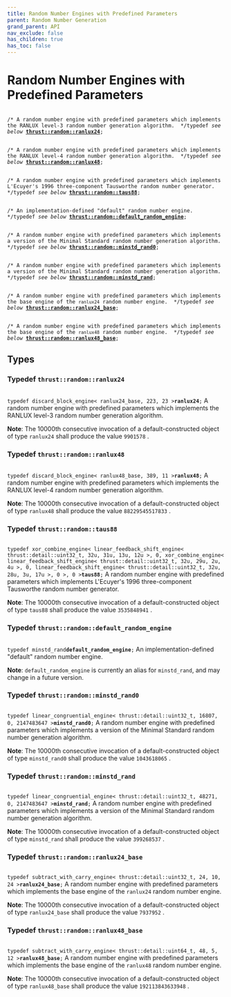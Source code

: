 ```yaml
---
title: Random Number Engines with Predefined Parameters
parent: Random Number Generation
grand_parent: API
nav_exclude: false
has_children: true
has_toc: false
---
```


# Random Number Engines with Predefined Parameters

<code class="doxybook">
<span class="doxybook-comment">/* A random number engine with predefined parameters which implements the RANLUX level-3 random number generation algorithm.  */</span><span>typedef <i>see below</i> <b><a href="{{ site.baseurl }}/api/groups/group__predefined__random.html#typedef-ranlux24">thrust::random::ranlux24</a></b>;</span>
<br>
<span class="doxybook-comment">/* A random number engine with predefined parameters which implements the RANLUX level-4 random number generation algorithm.  */</span><span>typedef <i>see below</i> <b><a href="{{ site.baseurl }}/api/groups/group__predefined__random.html#typedef-ranlux48">thrust::random::ranlux48</a></b>;</span>
<br>
<span class="doxybook-comment">/* A random number engine with predefined parameters which implements L'Ecuyer's 1996 three-component Tausworthe random number generator.  */</span><span>typedef <i>see below</i> <b><a href="{{ site.baseurl }}/api/groups/group__predefined__random.html#typedef-taus88">thrust::random::taus88</a></b>;</span>
<br>
<span class="doxybook-comment">/* An implementation-defined "default" random number engine.  */</span><span>typedef <i>see below</i> <b><a href="{{ site.baseurl }}/api/groups/group__predefined__random.html#typedef-default-random-engine">thrust::random::default&#95;random&#95;engine</a></b>;</span>
<br>
<span class="doxybook-comment">/* A random number engine with predefined parameters which implements a version of the Minimal Standard random number generation algorithm.  */</span><span>typedef <i>see below</i> <b><a href="{{ site.baseurl }}/api/groups/group__predefined__random.html#typedef-minstd-rand0">thrust::random::minstd&#95;rand0</a></b>;</span>
<br>
<span class="doxybook-comment">/* A random number engine with predefined parameters which implements a version of the Minimal Standard random number generation algorithm.  */</span><span>typedef <i>see below</i> <b><a href="{{ site.baseurl }}/api/groups/group__predefined__random.html#typedef-minstd-rand">thrust::random::minstd&#95;rand</a></b>;</span>
<br>
<span class="doxybook-comment">/* A random number engine with predefined parameters which implements the base engine of the <code>ranlux24</code> random number engine.  */</span><span>typedef <i>see below</i> <b><a href="{{ site.baseurl }}/api/groups/group__predefined__random.html#typedef-ranlux24-base">thrust::random::ranlux24&#95;base</a></b>;</span>
<br>
<span class="doxybook-comment">/* A random number engine with predefined parameters which implements the base engine of the <code>ranlux48</code> random number engine.  */</span><span>typedef <i>see below</i> <b><a href="{{ site.baseurl }}/api/groups/group__predefined__random.html#typedef-ranlux48-base">thrust::random::ranlux48&#95;base</a></b>;</span>
</code>

## Types

<h3 id="typedef-ranlux24">
Typedef <code>thrust::random::ranlux24</code>
</h3>

<code class="doxybook">
<span>typedef discard_block_engine< ranlux24_base, 223, 23 ><b>ranlux24</b>;</span></code>
A random number engine with predefined parameters which implements the RANLUX level-3 random number generation algorithm. 

**Note**:
The 10000th consecutive invocation of a default-constructed object of type <code>ranlux24</code> shall produce the value <code>9901578</code> . 

<h3 id="typedef-ranlux48">
Typedef <code>thrust::random::ranlux48</code>
</h3>

<code class="doxybook">
<span>typedef discard_block_engine< ranlux48_base, 389, 11 ><b>ranlux48</b>;</span></code>
A random number engine with predefined parameters which implements the RANLUX level-4 random number generation algorithm. 

**Note**:
The 10000th consecutive invocation of a default-constructed object of type <code>ranlux48</code> shall produce the value <code>88229545517833</code> . 

<h3 id="typedef-taus88">
Typedef <code>thrust::random::taus88</code>
</h3>

<code class="doxybook">
<span>typedef xor_combine_engine< linear_feedback_shift_engine< thrust::detail::uint32_t, 32u, 31u, 13u, 12u >, 0, xor_combine_engine< linear_feedback_shift_engine< thrust::detail::uint32_t, 32u, 29u, 2u, 4u >, 0, linear_feedback_shift_engine< thrust::detail::uint32_t, 32u, 28u, 3u, 17u >, 0 >, 0 ><b>taus88</b>;</span></code>
A random number engine with predefined parameters which implements L'Ecuyer's 1996 three-component Tausworthe random number generator. 

**Note**:
The 10000th consecutive invocation of a default-constructed object of type <code>taus88</code> shall produce the value <code>3535848941</code> . 

<h3 id="typedef-default-random-engine">
Typedef <code>thrust::random::default&#95;random&#95;engine</code>
</h3>

<code class="doxybook">
<span>typedef minstd_rand<b>default_random_engine</b>;</span></code>
An implementation-defined "default" random number engine. 

**Note**:
<code>default&#95;random&#95;engine</code> is currently an alias for <code>minstd&#95;rand</code>, and may change in a future version. 

<h3 id="typedef-minstd-rand0">
Typedef <code>thrust::random::minstd&#95;rand0</code>
</h3>

<code class="doxybook">
<span>typedef linear_congruential_engine< thrust::detail::uint32_t, 16807, 0, 2147483647 ><b>minstd_rand0</b>;</span></code>
A random number engine with predefined parameters which implements a version of the Minimal Standard random number generation algorithm. 

**Note**:
The 10000th consecutive invocation of a default-constructed object of type <code>minstd&#95;rand0</code> shall produce the value <code>1043618065</code> . 

<h3 id="typedef-minstd-rand">
Typedef <code>thrust::random::minstd&#95;rand</code>
</h3>

<code class="doxybook">
<span>typedef linear_congruential_engine< thrust::detail::uint32_t, 48271, 0, 2147483647 ><b>minstd_rand</b>;</span></code>
A random number engine with predefined parameters which implements a version of the Minimal Standard random number generation algorithm. 

**Note**:
The 10000th consecutive invocation of a default-constructed object of type <code>minstd&#95;rand</code> shall produce the value <code>399268537</code> . 

<h3 id="typedef-ranlux24-base">
Typedef <code>thrust::random::ranlux24&#95;base</code>
</h3>

<code class="doxybook">
<span>typedef subtract_with_carry_engine< thrust::detail::uint32_t, 24, 10, 24 ><b>ranlux24_base</b>;</span></code>
A random number engine with predefined parameters which implements the base engine of the <code>ranlux24</code> random number engine. 

**Note**:
The 10000th consecutive invocation of a default-constructed object of type <code>ranlux24&#95;base</code> shall produce the value <code>7937952</code> . 

<h3 id="typedef-ranlux48-base">
Typedef <code>thrust::random::ranlux48&#95;base</code>
</h3>

<code class="doxybook">
<span>typedef subtract_with_carry_engine< thrust::detail::uint64_t, 48, 5, 12 ><b>ranlux48_base</b>;</span></code>
A random number engine with predefined parameters which implements the base engine of the <code>ranlux48</code> random number engine. 

**Note**:
The 10000th consecutive invocation of a default-constructed object of type <code>ranlux48&#95;base</code> shall produce the value <code>192113843633948</code> . 


